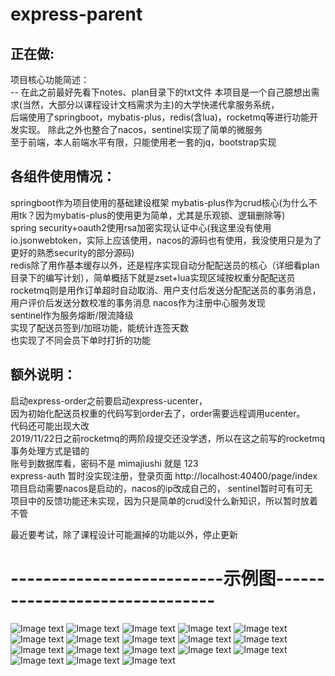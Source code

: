 # express-parent
正在做:
--  
项目核心功能简述：   
-- 在此之前最好先看下notes、plan目录下的txt文件
本项目是一个自己臆想出需求(当然，大部分以课程设计文档需求为主)的大学快递代拿服务系统，   
后端使用了springboot，mybatis-plus，redis(含lua)，rocketmq等进行功能开发实现。
除此之外也整合了nacos，sentinel实现了简单的微服务   
至于前端，本人前端水平有限，只能使用老一套的jq，bootstrap实现   

各组件使用情况：
--
springboot作为项目使用的基础建设框架
mybatis-plus作为crud核心(为什么不用tk？因为mybatis-plus的使用更为简单，尤其是乐观锁、逻辑删除等)   
spring security+oauth2使用rsa加密实现认证中心(我这里没有使用io.jsonwebtoken，实际上应该使用，nacos的源码也有使用，我没使用只是为了更好的熟悉security的部分源码)      
redis除了用作基本缓存以外，还是程序实现自动分配配送员的核心（详细看plan目录下的编写计划），简单概括下就是zset+lua实现区域按权重分配配送员   
rocketmq则是用作订单超时自动取消、用户支付后发送分配配送员的事务消息，用户评价后发送分数校准的事务消息
nacos作为注册中心服务发现   
sentinel作为服务熔断/限流降级   
实现了配送员签到/加班功能，能统计连签天数   
也实现了不同会员下单时打折的功能   

额外说明：
--
启动express-order之前要启动express-ucenter，   
因为初始化配送员权重的代码写到order去了，order需要远程调用ucenter。   
代码还可能出现大改   
2019/11/22日之前rocketmq的两阶段提交还没学透，所以在这之前写的rocketmq事务处理方式是错的   
账号到数据库看，密码不是 mimajiushi 就是 123   
express-auth 暂时没实现注册，登录页面 http://localhost:40400/page/index   
项目启动需要nacos是启动的，nacos的ip改成自己的， sentinel暂时可有可无    
项目中的反馈功能还未实现，因为只是简单的crud没什么新知识，所以暂时放着不管
   
    
最近要考试，除了课程设计可能漏掉的功能以外，停止更新

# --------------------------示例图-------------------------------

![Image text](<http://www.wenjie.store/express-parent%E4%B8%8B%E5%8D%95%E9%A1%B5.png>)
![Image text](<http://www.wenjie.store/express-parent%E5%AE%8C%E6%88%90%E8%AE%A2%E5%8D%95.png>)
![Image text](<http://www.wenjie.store/express-parent%E6%97%B6%E9%97%B4%E6%9F%A5%E8%AF%A2%E8%8C%83%E5%9B%B4%E5%86%85%E4%B8%89%E7%A7%8D%E8%AE%A2%E5%8D%95%E7%9A%84%E4%BA%A4%E6%98%93%E6%83%85%E5%86%B5.png>)
![Image text](<http://www.wenjie.store/express-parent%E6%97%B6%E9%97%B4%E6%9F%A5%E8%AF%A2%E9%85%8D%E9%80%81%E5%91%98%E5%AE%8C%E6%88%90%E5%8D%95%E6%95%B0.png>)
![Image text](<http://www.wenjie.store/express-parent%E6%9F%A5%E7%9C%8B%E8%AE%A2%E5%8D%95%E8%AF%A6%E6%83%85.png>)
![Image text](<http://www.wenjie.store/express-parent%E6%9F%A5%E7%9C%8B%E8%AE%A2%E5%8D%95%E9%A1%B5.png>)
![Image text](<http://www.wenjie.store/express-parent%E7%94%A8%E6%88%B7%E8%AF%84%E4%BB%B7%E6%9F%A5%E7%9C%8B.png>)
![Image text](<http://www.wenjie.store/express-parent%E7%99%BB%E5%BD%95%E5%90%8E%E9%A6%96%E9%A1%B5.png>)
![Image text](<http://www.wenjie.store/express-parent%E7%AE%A1%E7%90%86%E5%91%98%E6%9F%A5%E7%9C%8B%E7%94%A8%E6%88%B7%E5%88%97%E8%A1%A8.png>)
![Image text](<http://www.wenjie.store/express-parent%E7%AE%A1%E7%90%86%E5%91%98%E6%9F%A5%E7%9C%8B%E7%94%A8%E6%88%B7%E7%AD%BE%E5%88%B0.png>)
![Image text](<http://www.wenjie.store/express-parent%E7%AE%A1%E7%90%86%E5%91%98%E6%9F%A5%E7%9C%8B%E8%AE%A2%E5%8D%95%E5%88%97%E8%A1%A8.png>)
![Image text](<http://www.wenjie.store/express-parent%E7%AE%A1%E7%90%86%E5%91%98%E9%A6%96%E9%A1%B5.png>)
![Image text](<http://www.wenjie.store/express-parent%E8%87%AA%E5%B7%B1%E4%BF%A1%E6%81%AF%E6%9F%A5%E7%9C%8B.png>)
![Image text](<http://www.wenjie.store/express-parent%E8%AE%A2%E5%8D%95%E5%BC%82%E5%B8%B8.png>)
![Image text](<http://www.wenjie.store/express-parent%E9%85%8D%E9%80%81%E5%91%98%E6%9F%A5%E7%9C%8B%E8%AE%A2%E5%8D%95%E5%88%97%E8%A1%A8.png>)
![Image text](<http://www.wenjie.store/express-parent%E9%85%8D%E9%80%81%E5%91%98%E6%9F%A5%E7%9C%8B%E8%AF%84%E4%BB%B7.png>)
![Image text](<http://www.wenjie.store/express-parent%E9%85%8D%E9%80%81%E5%91%98%E7%AD%BE%E5%88%B0.png>)
![Image text](<http://www.wenjie.store/express-parent%E9%85%8D%E9%80%81%E5%91%98%E9%A6%96%E9%A1%B5.png>)
